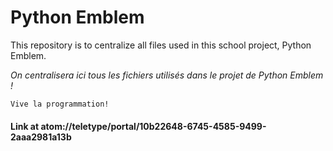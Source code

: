 # Python Emblem
This repository is to centralize all files used in this school project, Python Emblem.

<i>On centralisera ici tous les fichiers utilisés dans le projet de Python Emblem !</i>

<code>Vive la programmation!</code>

#### Link at atom://teletype/portal/10b22648-6745-4585-9499-2aaa2981a13b
